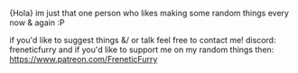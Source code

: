 {Hola}
im just that one person who likes making some random things every now & again :P

if you'd like to suggest things &/ or talk feel free to contact me! discord: freneticfurry
and if you'd like to support me on my random things then: https://www.patreon.com/FreneticFurry
